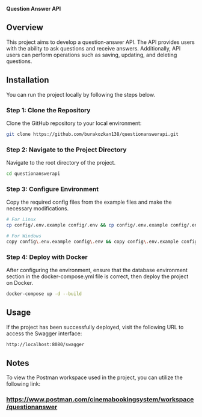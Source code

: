 **Question Answer API**

## Overview

This project aims to develop a question-answer API. The API provides users with the ability to ask questions and receive answers. Additionally, API users can perform operations such as saving, updating, and deleting questions.

## Installation
You can run the project locally by following the steps below.

### Step 1: Clone the Repository
Clone the GitHub repository to your local environment:
```bash
git clone https://github.com/burakozkan138/questionanswerapi.git
```

### Step 2: Navigate to the Project Directory
Navigate to the root directory of the project.
```bash
cd questionanswerapi
```

### Step 3: Configure Environment
Copy the required config files from the example files and make the necessary modifications.

```bash
# For Linux
cp config/.env.example config/.env && cp config/.env.example config/.env.test

# For Windows
copy config\.env.example config\.env && copy config\.env.example config\.env.test
```

### Step 4: Deploy with Docker
After configuring the environment, ensure that the database environment section in the docker-compose.yml file is correct, then deploy the project on Docker.
```bash
docker-compose up -d --build
```

## Usage
If the project has been successfully deployed, visit the following URL to access the Swagger interface:

```bash
http://localhost:8080/swagger
```

## Notes
To view the Postman workspace used in the project, you can utilize the following link:
### https://www.postman.com/cinemabookingsystem/workspace/questionanswer